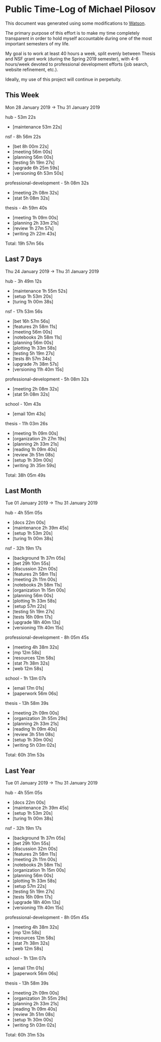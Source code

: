 # Public Time-Log of Michael Pilosov

This document was generated using some modifications to [Watson](https://github.com/TailorDev/Watson).

The primary purpose of this effort is to make my time completely transparent in order to hold myself accountable during one of the most important semesters of my life.

My goal is to work at least 40 hours a week, split evenly between Thesis and NSF grant work (during the Spring 2019 semester), with 4-6 hours/week devoted to professional development efforts (job search, website refinement, etc.). 

Ideally, my use of this project will continue in perpetuity.

## This Week
Mon 28 January 2019 -> Thu 31 January 2019

hub - 53m 22s
- [maintenance     53m 22s]  

nsf - 8h 56m 22s
- [bet  8h 00m 22s]  
- [meeting     56m 00s]  
- [planning     56m 00s]  
- [testing  5h 19m 27s]  
- [upgrade  6h 25m 59s]  
- [versioning  6h 53m 50s]  

professional-development - 5h 08m 32s
- [meeting  2h 08m 32s]  
- [stat  5h 08m 32s]  

thesis - 4h 59m 40s
- [meeting  1h 09m 00s]  
- [planning  2h 33m 21s]  
- [review  1h 27m 57s]  
- [writing  2h 22m 43s]  

Total: 19h 57m 56s
## Last 7 Days
Thu 24 January 2019 -> Thu 31 January 2019

hub - 3h 49m 12s
- [maintenance  1h 55m 52s]  
- [setup  1h 53m 20s]  
- [turing  1h 00m 38s]  

nsf - 17h 53m 56s
- [bet 16h 57m 56s]  
- [features  2h 58m 11s]  
- [meeting     56m 00s]  
- [notebooks  2h 58m 11s]  
- [planning     56m 00s]  
- [plotting  1h 33m 58s]  
- [testing  5h 19m 27s]  
- [tests  8h 57m 34s]  
- [upgrade  7h 38m 57s]  
- [versioning 11h 40m 15s]  

professional-development - 5h 08m 32s
- [meeting  2h 08m 32s]  
- [stat  5h 08m 32s]  

school - 10m 43s
- [email     10m 43s]  

thesis - 11h 03m 26s
- [meeting  1h 09m 00s]  
- [organization  2h 27m 19s]  
- [planning  2h 33m 21s]  
- [reading  1h 09m 40s]  
- [review  3h 51m 08s]  
- [setup  1h 30m 00s]  
- [writing  3h 35m 59s]  

Total: 38h 05m 49s
## Last Month
Tue 01 January 2019 -> Thu 31 January 2019

hub - 4h 55m 05s
- [docs     22m 00s]  
- [maintenance  2h 39m 45s]  
- [setup  1h 53m 20s]  
- [turing  1h 00m 38s]  

nsf - 32h 19m 17s
- [background  1h 37m 05s]  
- [bet 29h 10m 55s]  
- [discussion     32m 00s]  
- [features  2h 58m 11s]  
- [meeting  2h 11m 00s]  
- [notebooks  2h 58m 11s]  
- [organization  1h 15m 00s]  
- [planning     56m 00s]  
- [plotting  1h 33m 58s]  
- [setup     57m 22s]  
- [testing  5h 19m 27s]  
- [tests 16h 09m 17s]  
- [upgrade 18h 40m 13s]  
- [versioning 11h 40m 15s]  

professional-development - 8h 05m 45s
- [meeting  4h 38m 32s]  
- [mp     12m 58s]  
- [resources     12m 58s]  
- [stat  7h 38m 32s]  
- [web     12m 58s]  

school - 1h 13m 07s
- [email     17m 01s]  
- [paperwork     56m 06s]  

thesis - 13h 58m 39s
- [meeting  2h 09m 00s]  
- [organization  3h 55m 29s]  
- [planning  2h 33m 21s]  
- [reading  1h 09m 40s]  
- [review  3h 51m 08s]  
- [setup  1h 30m 00s]  
- [writing  5h 03m 02s]  

Total: 60h 31m 53s
## Last Year
Tue 01 January 2019 -> Thu 31 January 2019

hub - 4h 55m 05s
- [docs     22m 00s]  
- [maintenance  2h 39m 45s]  
- [setup  1h 53m 20s]  
- [turing  1h 00m 38s]  

nsf - 32h 19m 17s
- [background  1h 37m 05s]  
- [bet 29h 10m 55s]  
- [discussion     32m 00s]  
- [features  2h 58m 11s]  
- [meeting  2h 11m 00s]  
- [notebooks  2h 58m 11s]  
- [organization  1h 15m 00s]  
- [planning     56m 00s]  
- [plotting  1h 33m 58s]  
- [setup     57m 22s]  
- [testing  5h 19m 27s]  
- [tests 16h 09m 17s]  
- [upgrade 18h 40m 13s]  
- [versioning 11h 40m 15s]  

professional-development - 8h 05m 45s
- [meeting  4h 38m 32s]  
- [mp     12m 58s]  
- [resources     12m 58s]  
- [stat  7h 38m 32s]  
- [web     12m 58s]  

school - 1h 13m 07s
- [email     17m 01s]  
- [paperwork     56m 06s]  

thesis - 13h 58m 39s
- [meeting  2h 09m 00s]  
- [organization  3h 55m 29s]  
- [planning  2h 33m 21s]  
- [reading  1h 09m 40s]  
- [review  3h 51m 08s]  
- [setup  1h 30m 00s]  
- [writing  5h 03m 02s]  

Total: 60h 31m 53s
